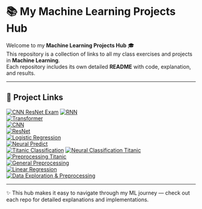 # 📚 My Machine Learning Projects Hub

Welcome to my **Machine Learning Projects Hub** 🎓  
This repository is a collection of links to all my class exercises and projects in **Machine Learning**.  
Each repository includes its own detailed **README** with code, explanation, and results.  

---

## 🔗 Project Links

[![CNN ResNet Exam](https://img.shields.io/badge/👁️%20CNN%20%26%20ResNet-Exam-green?style=for-the-badge)](https://github.com/FaNa-AI/Exam-MainVision-CNN-ResNet-Models)
[![RNN](https://img.shields.io/badge/🔁-RNN-blue)](https://github.com/FaNa-AI/RNN)  
[![Transformer](https://img.shields.io/badge/🔀-Transformer-darkred)](https://github.com/FaNa-AI/Transformer)  
[![CNN](https://img.shields.io/badge/🧠-CNN-orange)](https://github.com/FaNa-AI/CNN)  
[![ResNet](https://img.shields.io/badge/🖼️-ResNet-lightblue)](https://github.com/FaNa-AI/Resnet)  
[![Logistic Regression](https://img.shields.io/badge/📊-Logistic%20Regression-green)](https://github.com/FaNa-AI/logisticRegression)  
[![Neural Predict](https://img.shields.io/badge/🔮-Neural%20Predict-purple)](https://github.com/FaNa-AI/Neuralpredict)  
[![Titanic Classification](https://img.shields.io/badge/🛳️%20Neural%20Classification-Titanic-blue?style=for-the-badge)](https://github.com/FaNa-AI/Neuralclassification-titanic)
[![Neural Classification Titanic](https://img.shields.io/badge/🚢-Titanic%20Classification-yellow)](https://github.com/FaNa-AI/Neuralclassification-titanic)  
[![Preprocessing Titanic](https://img.shields.io/badge/⚙️-Preprocessing%20Titanic-lightgrey)](https://github.com/FaNa-AI/preprocessing-Titanic)  
[![General Preprocessing](https://img.shields.io/badge/🧹-Preprocessing-black)](https://github.com/FaNa-AI/preprocessing)  
[![Linear Regression](https://img.shields.io/badge/📈-Linear%20Regression-brown)](https://github.com/FaNa-AI/Linear-Regression)  
[![Data Exploration & Preprocessing](https://img.shields.io/badge/🔍-Data%20Exploration%20&%20Preprocessing-pink)](https://github.com/FaNa-AI/Data-exploration-and-preprocessing)  

---

✨ This hub makes it easy to navigate through my ML journey — check out each repo for detailed explanations and implementations.
